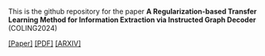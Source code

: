 This is the github repository for the paper **A Regularization-based Transfer Learning Method for Information Extraction via Instructed Graph Decoder** (COLING2024)

[[Paper]](https://aclanthology.org/2024.lrec-main.131/) [[PDF]]([https://arxiv.org/pdf/2403.00891](https://aclanthology.org/2024.lrec-main.131.pdf)) [[ARXIV]](https://arxiv.org/pdf/2403.00891) 
